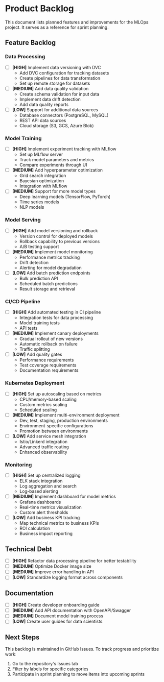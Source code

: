 # Product Backlog

This document lists planned features and improvements for the MLOps project. It serves as a reference for sprint planning.

## Feature Backlog

### Data Processing
- [ ] **[HIGH]** Implement data versioning with DVC
  - Add DVC configuration for tracking datasets
  - Create pipelines for data transformation
  - Set up remote storage for datasets
- [ ] **[MEDIUM]** Add data quality validation
  - Create schema validation for input data
  - Implement data drift detection
  - Add data quality reports
- [ ] **[LOW]** Support for additional data sources
  - Database connectors (PostgreSQL, MySQL)
  - REST API data sources
  - Cloud storage (S3, GCS, Azure Blob)

### Model Training
- [ ] **[HIGH]** Implement experiment tracking with MLflow
  - Set up MLflow server
  - Track model parameters and metrics
  - Compare experiments through UI
- [ ] **[MEDIUM]** Add hyperparameter optimization
  - Grid search integration
  - Bayesian optimization
  - Integration with MLflow
- [ ] **[MEDIUM]** Support for more model types
  - Deep learning models (TensorFlow, PyTorch)
  - Time series models
  - NLP models

### Model Serving
- [ ] **[HIGH]** Add model versioning and rollback
  - Version control for deployed models
  - Rollback capability to previous versions
  - A/B testing support
- [ ] **[MEDIUM]** Implement model monitoring
  - Performance metrics tracking
  - Drift detection
  - Alerting for model degradation
- [ ] **[LOW]** Add batch prediction endpoints
  - Bulk prediction API
  - Scheduled batch predictions
  - Result storage and retrieval

### CI/CD Pipeline
- [ ] **[HIGH]** Add automated testing in CI pipeline
  - Integration tests for data processing
  - Model training tests
  - API tests
- [ ] **[MEDIUM]** Implement canary deployments
  - Gradual rollout of new versions
  - Automatic rollback on failure
  - Traffic splitting
- [ ] **[LOW]** Add quality gates
  - Performance requirements
  - Test coverage requirements
  - Documentation requirements

### Kubernetes Deployment
- [ ] **[HIGH]** Set up autoscaling based on metrics
  - CPU/memory-based scaling
  - Custom metrics scaling
  - Scheduled scaling
- [ ] **[MEDIUM]** Implement multi-environment deployment
  - Dev, test, staging, production environments
  - Environment-specific configurations
  - Promotion between environments
- [ ] **[LOW]** Add service mesh integration
  - Istio/Linkerd integration
  - Advanced traffic routing
  - Enhanced observability

### Monitoring
- [ ] **[HIGH]** Set up centralized logging
  - ELK stack integration
  - Log aggregation and search
  - Log-based alerting
- [ ] **[MEDIUM]** Implement dashboard for model metrics
  - Grafana dashboards
  - Real-time metrics visualization
  - Custom alert thresholds
- [ ] **[LOW]** Add business KPI tracking
  - Map technical metrics to business KPIs
  - ROI calculation
  - Business impact reporting

## Technical Debt

- [ ] **[HIGH]** Refactor data processing pipeline for better testability
- [ ] **[MEDIUM]** Optimize Docker image size
- [ ] **[MEDIUM]** Improve error handling in API
- [ ] **[LOW]** Standardize logging format across components

## Documentation

- [ ] **[HIGH]** Create developer onboarding guide
- [ ] **[MEDIUM]** Add API documentation with OpenAPI/Swagger
- [ ] **[MEDIUM]** Document model training process
- [ ] **[LOW]** Create user guides for data scientists

## Next Steps

This backlog is maintained in GitHub Issues. To track progress and prioritize work:

1. Go to the repository's Issues tab
2. Filter by labels for specific categories
3. Participate in sprint planning to move items into upcoming sprints 